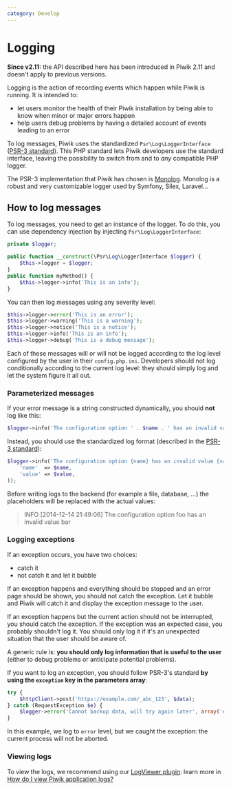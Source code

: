 ```yaml
---
category: Develop
---
```

# Logging

<div class="alert alert-info" markdown="1">
<strong>Since v2.11:</strong>
the API described here has been introduced in Piwik 2.11 and doesn't apply to previous versions.
</div>

Logging is the action of recording events which happen while Piwik is running. It is intended to:

- let users monitor the health of their Piwik installation by being able to know when minor or major errors happen
- help users debug problems by having a detailed account of events leading to an error

To log messages, Piwik uses the standardized `Psr\Log\LoggerInterface` ([PSR-3 standard](https://www.php-fig.org/psr/psr-3/)). This PHP standard lets Piwik developers use the standard interface, leaving the possibility to switch from and to *any* compatible PHP logger.

The PSR-3 implementation that Piwik has chosen is [Monolog](https://github.com/Seldaek/monolog). Monolog is a robust and very customizable logger used by Symfony, Silex, Laravel…

## How to log messages

To log messages, you need to get an instance of the logger. To do this, you can use dependency injection by injecting `Psr\Log\LoggerInterface`:

```php
private $logger;

public function __construct(\Psr\Log\LoggerInterface $logger) {
    $this->logger = $logger;
}
public function myMethod() {
    $this->logger->info('This is an info');
}

```

You can then log messages using any severity level:

```php
$this->logger->error('This is an error');
$this->logger->warning('This is a warning');
$this->logger->notice('This is a notice');
$this->logger->info('This is an info');
$this->logger->debug('This is a debug message');
```

Each of these messages will or will not be logged according to the log level configured by the user in their `config.php.ini`. Developers should not log conditionally according to the current log level: they should simply log and let the system figure it all out.

### Parameterized messages

If your error message is a string constructed dynamically, you should **not** log like this:

```php
$logger->info('The configuration option ' . $name . ' has an invalid value ' . $value);
```

Instead, you should use the standardized log format (described in the [PSR-3 standard](https://www.php-fig.org/psr/psr-3/)):

```php
$logger->info('The configuration option {name} has an invalid value {value}', array(
    'name'  => $name,
    'value' => $value,
));
```

Before writing logs to the backend (for example a file, database, …) the placeholders will be replaced with the actual values:

> INFO [2014-12-14 21:49:06] The configuration option foo has an invalid value bar

### Logging exceptions

If an exception occurs, you have two choices:

- catch it
- not catch it and let it bubble

If an exception happens and everything should be stopped and an error page should be shown, you should not catch the exception. Let it bubble and Piwik will catch it and display the exception message to the user.

If an exception happens but the current action should not be interrupted, you should catch the exception. If the exception was an expected case, you probably shouldn't log it. You should only log it if it's an unexpected situation that the user should be aware of.

A generic rule is: **you should only log information that is useful to the user** (either to debug problems or anticipate potential problems).

If you want to log an exception, you should follow PSR-3's standard **by using the `exception` key in the parameters array**:

```php
try {
    $httpClient->post('https://example.com/_abc_123', $data);
} catch (RequestException $e) {
    $logger->error('Cannot backup data, will try again later', array('exception' => $e));
}
```

In this example, we log to `error` level, but we caught the exception: the current process will not be aborted.

### Viewing logs

To view the logs, we recommend using our [LogViewer plugin](https://plugins.matomo.org/LogViewer): learn more in [How do I view Piwik application logs?](https://matomo.org/faq/how-to/faq_20991/)
